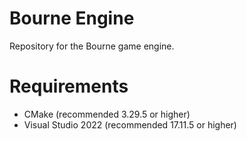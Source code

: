 Bourne Engine
=============
Repository for the Bourne game engine.

# Requirements
- CMake (recommended 3.29.5 or higher)
- Visual Studio 2022 (recommended 17.11.5 or higher)
